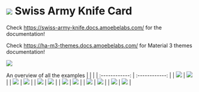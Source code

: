# ![](docs/images/swiss-army-knife24.png) Swiss Army Knife Card
Check https://swiss-army-knife.docs.amoebelabs.com/ for the documentation!

Check https://ha-m3-themes.docs.amoebelabs.com/ for Material 3 themes documentation!

![](https://github.com/AmoebeLabs/swiss-army-knife/blob/master/sak-frontpage.png)

An overview of all the examples
| | |
| :------------: | :------------: |
| ![](https://github.com/AmoebeLabs/swiss-army-knife/blob/master/docs/assets/screenshots/sak-example-1b.png) | ![](https://github.com/AmoebeLabs/swiss-army-knife/blob/master/docs/assets/screenshots/sak-example-2.png) | 
| ![](https://github.com/AmoebeLabs/swiss-army-knife/blob/master/docs/assets/screenshots/sak-example-3.png) | ![](https://github.com/AmoebeLabs/swiss-army-knife/blob/master/docs/assets/screenshots/sak-example-4.png) | 
| ![](https://github.com/AmoebeLabs/swiss-army-knife/blob/master/docs/assets/screenshots/sak-example-5.png) | ![](https://github.com/AmoebeLabs/swiss-army-knife/blob/master/docs/assets/screenshots/sak-example-6.png) | 
| ![](https://github.com/AmoebeLabs/swiss-army-knife/blob/master/docs/assets/screenshots/sak-example-7.png) | ![](https://github.com/AmoebeLabs/swiss-army-knife/blob/master/docs/assets/screenshots/sak-example-8.png) | 
| ![](https://github.com/AmoebeLabs/swiss-army-knife/blob/master/docs/assets/screenshots/sak-example-9.png) | ![](https://github.com/AmoebeLabs/swiss-army-knife/blob/master/docs/assets/screenshots/sak-example-10.png) | 
| ![](https://github.com/AmoebeLabs/swiss-army-knife/blob/master/docs/assets/screenshots/sak-example-11.png) | ![](https://github.com/AmoebeLabs/swiss-army-knife/blob/master/docs/assets/screenshots/sak-example-12.png) | 

